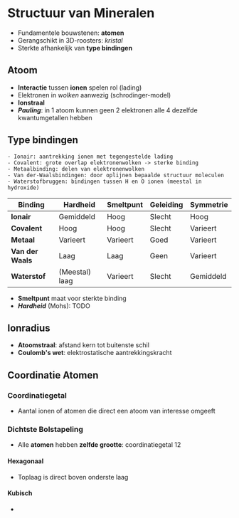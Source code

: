 # Structuur van Mineralen

- Fundamentele bouwstenen: **atomen**
- Gerangschikt in 3D-roosters: *kristal*
- Sterkte afhankelijk van **type bindingen** 
## Atoom

- **Interactie** tussen **ionen** spelen rol (lading)
- Elektronen in *wolken* aanwezig (schrodinger-model)
- **Ionstraal**
- ***Pauling***: in 1 atoom kunnen geen 2 elektronen alle 4 dezelfde kwantumgetallen hebben
## Type bindingen

	- Ionair: aantrekking ionen met tegengestelde lading
	- Covalent: grote overlap elektronenwolken -> sterke binding
	- Metaalbinding: delen van elektronenwolken
	- Van der-Waalsbindingen: door oplijnen bepaalde structuur moleculen
	- Waterstofbruggen: bindingen tussen H en O ionen (meestal in hydroxide)

| Binding           | Hardheid       | Smeltpunt | Geleiding | Symmetrie |
| ----------------- | -------------- | --------- | --------- | --------- |
| **Ionair**        | Gemiddeld      | Hoog      | Slecht    | Hoog      |
| **Covalent**      | Hoog           | Hoog      | Slecht    | Varieert  |
| **Metaal**        | Varieert       | Varieert  | Goed      | Varieert  |
| **Van der Waals** | Laag           | Laag      | Geen      | Varieert  |
| **Waterstof**     | (Meestal) laag | Varieert  | Slecht    | Gemiddeld |
- **Smeltpunt** maat voor sterkte binding
- ***Hardheid*** (Mohs): TODO
## Ionradius

- **Atoomstraal**: afstand kern tot buitenste schil
- **Coulomb's wet**: elektrostatische aantrekkingskracht
## Coordinatie Atomen

### Coordinatiegetal

- Aantal ionen of atomen die direct een atoom van interesse omgeeft
### Dichtste Bolstapeling

- Alle **atomen** hebben **zelfde grootte**: coordinatiegetal 12
#### Hexagonaal
- Toplaag is direct boven onderste laag
#### Kubisch
- 